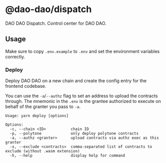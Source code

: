 # @dao-dao/dispatch

DAO DAO Dispatch. Control center for DAO DAO.

## Usage

Make sure to copy `.env.example` to `.env` and set the environment variables
correctly.

### Deploy

Deploy DAO DAO on a new chain and create the config entry for the frontend
codebase.

You can use the `-a`/`--authz` flag to set an address to upload the contracts
through. The mnemonic in the `.env` is the grantee authorized to execute on
behalf of the granter you pass to `-a`.

```
Usage: yarn deploy [options]

Options:
  -c, --chain <ID>           chain ID
  -p, --polytone             only deploy polytone contracts
  -a, --authz <granter>      upload contracts via authz exec as this granter
  -x, --exclude <contracts>  comma-separated list of contracts to exclude (without .wasm extension)
  -h, --help                 display help for command
```
